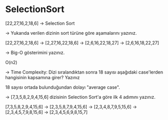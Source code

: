 # SelectionSort
[22,27,16,2,18,6] -> Selection Sort

-> Yukarıda verilen dizinin sort türüne göre aşamalarını yazınız.

[22,27,16,2,18,6] -> [2,27,16,22,18,6] -> [2,6,16,22,18,27] -> [2,6,16,18,22,27]

-> Big-O gösterimini yazınız.

O(n2)

-> Time Complexity: Dizi sıralandıktan sonra 18 sayısı aşağıdaki case'lerden hangisinin kapsamına girer? Yazınız

18 sayısı ortada bulunduğundan dolayı "average case".

-> [7,3,5,8,2,9,4,15,6] dizisinin Selection Sort'a göre ilk 4 adımını yazınız.

[7,3,5,8,2,9,4,15,6] -> [2,3,5,8,7,9,4,15,6] -> [2,3,4,8,7,9,5,15,6] -> [2,3,4,5,7,9,8,15,6] -> [2,3,4,5,6,9,8,15,7]

